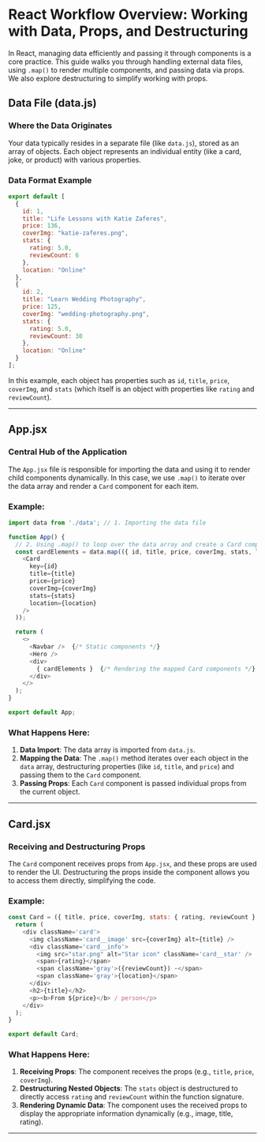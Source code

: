 # React Workflow Overview: Working with Data, Props, and Destructuring

In React, managing data efficiently and passing it through components is a core practice. This guide walks you through handling external data files, using `.map()` to render multiple components, and passing data via props. We also explore destructuring to simplify working with props.

## Data File (data.js)

### Where the Data Originates

Your data typically resides in a separate file (like `data.js`), stored as an array of objects. Each object represents an individual entity (like a card, joke, or product) with various properties.

### Data Format Example

```javascript
export default [
  {
    id: 1,
    title: "Life Lessons with Katie Zaferes",
    price: 136,
    coverImg: "katie-zaferes.png",
    stats: {
      rating: 5.0,
      reviewCount: 6
    },
    location: "Online"
  },
  {
    id: 2,
    title: "Learn Wedding Photography",
    price: 125,
    coverImg: "wedding-photography.png",
    stats: {
      rating: 5.0,
      reviewCount: 30
    },
    location: "Online"
  }
];
```

In this example, each object has properties such as `id`, `title`, `price`, `coverImg`, and `stats` (which itself is an object with properties like `rating` and `reviewCount`).

---

## App.jsx

### Central Hub of the Application

The `App.jsx` file is responsible for importing the data and using it to render child components dynamically. In this case, we use `.map()` to iterate over the data array and render a `Card` component for each item.

### Example:

```javascript
import data from './data'; // 1. Importing the data file

function App() {
  // 2. Using .map() to loop over the data array and create a Card component for each item
  const cardElements = data.map(({ id, title, price, coverImg, stats, location }) => (
    <Card 
      key={id} 
      title={title} 
      price={price} 
      coverImg={coverImg} 
      stats={stats} 
      location={location}
    />
  ));

  return (
    <>
      <Navbar />  {/* Static components */}
      <Hero />
      <div>
        { cardElements }  {/* Rendering the mapped Card components */}
      </div>
    </>
  );
}

export default App;
```

### What Happens Here:

1. **Data Import**: The data array is imported from `data.js`.
2. **Mapping the Data**: The `.map()` method iterates over each object in the `data` array, destructuring properties (like `id`, `title`, and `price`) and passing them to the `Card` component.
3. **Passing Props**: Each `Card` component is passed individual props from the current object.

---

## Card.jsx

### Receiving and Destructuring Props

The `Card` component receives props from `App.jsx`, and these props are used to render the UI. Destructuring the props inside the component allows you to access them directly, simplifying the code.

### Example:

```javascript
const Card = ({ title, price, coverImg, stats: { rating, reviewCount }, location }) => {
  return (
    <div className='card'>
      <img className='card__image' src={coverImg} alt={title} />
      <div className='card__info'>
        <img src="star.png" alt="Star icon" className='card__star' />
        <span>{rating}</span>
        <span className='gray'>({reviewCount}) ·</span>
        <span className='gray'>{location}</span>
      </div>
      <h2>{title}</h2>
      <p><b>From ${price}</b> / person</p>
    </div>
  );
}

export default Card;
```

### What Happens Here:

1. **Receiving Props**: The component receives the props (e.g., `title`, `price`, `coverImg`).
2. **Destructuring Nested Objects**: The `stats` object is destructured to directly access `rating` and `reviewCount` within the function signature.
3. **Rendering Dynamic Data**: The component uses the received props to display the appropriate information dynamically (e.g., image, title, rating).

---
